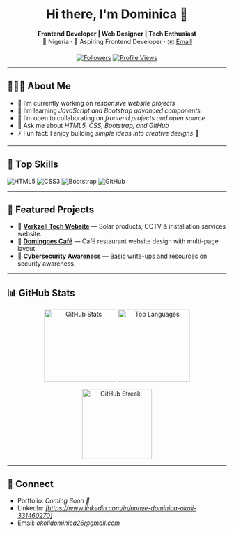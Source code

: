 <h1 align="center">Hi there, I'm Dominica 👋</h1>

<p align="center">
  <b>Frontend Developer | Web Designer | Tech Enthusiast</b><br/>
  📍 Nigeria · 💼 Aspiring Frontend Developer · ✉️ <a href="mailto:okolidominica26@gmail.com">Email</a>
</p>

<p align="center">
  <a href="https://github.com/okolidominica26-sys.iononyeproject?tab=followers"><img alt="Followers" src="https://img.shields.io/github/followers/okolidominica26-sys.iononyeproject?style=flat&label=Followers"></a>
  <a href="https://github.com/okolidominica26-sys.iononyeproject"><img alt="Profile Views" src="https://komarev.com/ghpvc/?username=okolidominica26-sys.iononyeproject&style=flat"></a>
</p>

---

## 👩🏽‍💻 About Me
- 🔭 I’m currently working on *responsive website projects*  
- 🌱 I’m learning *JavaScript and Bootstrap advanced components*  
- 🤝 I’m open to collaborating on *frontend projects and open source*  
- 💬 Ask me about *HTML5, CSS, Bootstrap, and GitHub*  
- ⚡ Fun fact: I enjoy building *simple ideas into creative designs* 🎨  

---

## 🧰 Top Skills
![HTML5](https://img.shields.io/badge/HTML5-–-E34F26?logo=html5&logoColor=white&labelColor=E34F26)
![CSS3](https://img.shields.io/badge/CSS3-–-1572B6?logo=css3&logoColor=white&labelColor=1572B6)
![Bootstrap](https://img.shields.io/badge/Bootstrap-–-7952B3?logo=bootstrap&logoColor=white&labelColor=7952B3)
![GitHub](https://img.shields.io/badge/GitHub-–-181717?logo=github&logoColor=white&labelColor=181717)

---

## 📌 Featured Projects
- 🚀 **[Verkzell Tech Website](https://github.com/okolidominica26-sys.iononyeproject/verkzell-tech)** — Solar products, CCTV & installation services website.  
- 🥧 **[Domingoes Café](https://github.com/okolidominica26-sys.iononyeproject/domingoes-cafe)** — Café restaurant website design with multi-page layout.  
- 🔐 **[Cybersecurity Awareness](https://github.com/okolidominica26-sys.iononyeproject/cybersecurity)** — Basic write-ups and resources on security awareness.  

---

## 📊 GitHub Stats
<p align="center">
  <img height="165" src="https://github-readme-stats.vercel.app/api?username=okolidominica26-sys.iononyeproject&show_icons=true&hide_title=true" alt="GitHub Stats"/>
  <img height="165" src="https://github-readme-stats.vercel.app/api/top-langs/?username=okolidominica26-sys.iononyeproject&layout=compact" alt="Top Languages"/>
</p>

<p align="center">
  <img height="160" src="https://streak-stats.demolab.com?user=okolidominica26-sys.iononyeproject" alt="GitHub Streak"/>
</p>

---

## 🤝 Connect
- Portfolio: *Coming Soon 🚀*  
- LinkedIn: *[https://www.linkedin.com/in/nonye-dominica-okoli-331460270]*  
- Email: *okolidominica26@gmail.com*   
